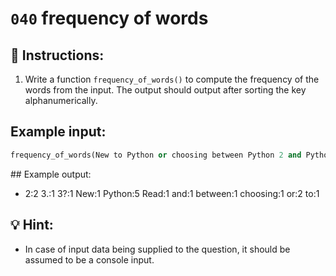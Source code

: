 # `040` frequency of words 

## 📝 Instructions:

1. Write a function `frequency_of_words()` to compute the frequency of the words from the input. The output should output after sorting the key alphanumerically. 

## Example input:

```py
frequency_of_words(New to Python or choosing between Python 2 and Python 3? Read Python 2 or Python 3)
```

## Example output:

+ 2:2
 3.:1
 3?:1
 New:1
 Python:5
 Read:1
 and:1
 between:1
 choosing:1
 or:2
 to:1

## 💡 Hint:

+ In case of input data being supplied to the question, it should be assumed to be a console input.